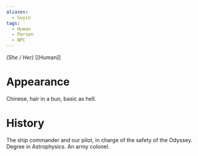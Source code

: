 ```yaml
---
aliases:
  - Suyin
tags:
  - Human
  - Person
  - NPC
---
```

*(She / Her)* [[Human]]
# Appearance

Chinese, hair in a bun, basic as hell.

# History

The ship commander and our pilot, in charge of the safety of the Odyssey.
Degree in Astrophysics.
An army colonel.